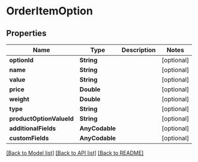 # OrderItemOption

## Properties
Name | Type | Description | Notes
------------ | ------------- | ------------- | -------------
**optionId** | **String** |  | [optional] 
**name** | **String** |  | [optional] 
**value** | **String** |  | [optional] 
**price** | **Double** |  | [optional] 
**weight** | **Double** |  | [optional] 
**type** | **String** |  | [optional] 
**productOptionValueId** | **String** |  | [optional] 
**additionalFields** | **AnyCodable** |  | [optional] 
**customFields** | **AnyCodable** |  | [optional] 

[[Back to Model list]](../README.md#documentation-for-models) [[Back to API list]](../README.md#documentation-for-api-endpoints) [[Back to README]](../README.md)


